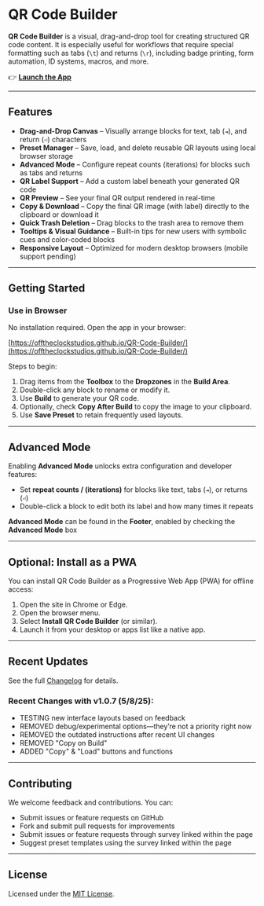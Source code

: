 # QR Code Builder

**QR Code Builder** is a visual, drag-and-drop tool for creating structured QR code content. It is especially useful for workflows that require special formatting such as tabs (`\t`) and returns (`\r`), including badge printing, form automation, ID systems, macros, and more.

👉 [**Launch the App**](https://offtheclockstudios.github.io/QR-Code-Builder/)

---

## Features

* **Drag-and-Drop Canvas** – Visually arrange blocks for text, tab (`⇥`), and return (`⏎`) characters
* **Preset Manager** – Save, load, and delete reusable QR layouts using local browser storage
* **Advanced Mode** – Configure repeat counts (iterations) for blocks such as tabs and returns
* **QR Label Support** – Add a custom label beneath your generated QR code
* **QR Preview** – See your final QR output rendered in real-time
* **Copy & Download** – Copy the final QR image (with label) directly to the clipboard or download it
* **Quick Trash Deletion** – Drag blocks to the trash area to remove them
* **Tooltips & Visual Guidance** – Built-in tips for new users with symbolic cues and color-coded blocks
* **Responsive Layout** – Optimized for modern desktop browsers (mobile support pending)

---

## Getting Started

### Use in Browser

No installation required. Open the app in your browser:

[https://offtheclockstudios.github.io/QR-Code-Builder/](https://offtheclockstudios.github.io/QR-Code-Builder/)

Steps to begin:

1. Drag items from the **Toolbox** to the **Dropzones** in the **Build Area**.
2. Double-click any block to rename or modify it.
3. Use **Build** to generate your QR code.
4. Optionally, check **Copy After Build** to copy the image to your clipboard.
5. Use **Save Preset** to retain frequently used layouts.

---

## Advanced Mode

Enabling **Advanced Mode** unlocks extra configuration and developer features:

* Set **repeat counts / (iterations)** for blocks like text, tabs (`⇥`), or returns (`⏎`)
* Double-click a block to edit both its label and how many times it repeats

**Advanced Mode** can be found in the **Footer**, enabled by checking the **Advanced Mode** box

---

## Optional: Install as a PWA

You can install QR Code Builder as a Progressive Web App (PWA) for offline access:

1. Open the site in Chrome or Edge.
2. Open the browser menu.
3. Select **Install QR Code Builder** (or similar).
4. Launch it from your desktop or apps list like a native app.

---

## Recent Updates

See the full [Changelog](./CHANGELOG.md) for details.

### Recent Changes with v1.0.7 (5/8/25):

* TESTING new interface layouts based on feedback
* REMOVED debug/experimental options—they’re not a priority right now
* REMOVED the outdated instructions after recent UI changes
* REMOVED "Copy on Build"
* ADDED "Copy" & "Load" buttons and functions

---

## Contributing

We welcome feedback and contributions. You can:

* Submit issues or feature requests on GitHub
* Fork and submit pull requests for improvements
* Submit issues or feature requests through survey linked within the page
* Suggest preset templates using the survey linked within the page

---

## License

Licensed under the [MIT License](./LICENSE).
